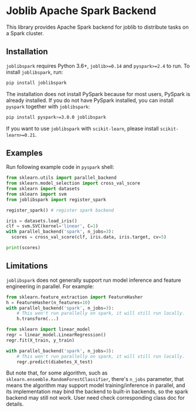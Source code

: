 # Joblib Apache Spark Backend

This library provides Apache Spark backend for joblib to distribute tasks on a Spark cluster.

## Installation

`joblibspark` requires Python 3.6+, `joblib>=0.14` and `pyspark>=2.4` to run.
To install `joblibspark`, run:

```bash
pip install joblibspark
```

The installation does not install PySpark because for most users, PySpark is already installed.
If you do not have PySpark installed, you can install `pyspark` together with `joblibspark`:

```bash
pip install pyspark>=3.0.0 joblibspark
```

If you want to use `joblibspark` with `scikit-learn`, please install `scikit-learn>=0.21`.

## Examples

Run following example code in `pyspark` shell:

```python
from sklearn.utils import parallel_backend
from sklearn.model_selection import cross_val_score
from sklearn import datasets
from sklearn import svm
from joblibspark import register_spark

register_spark() # register spark backend

iris = datasets.load_iris()
clf = svm.SVC(kernel='linear', C=1)
with parallel_backend('spark', n_jobs=3):
  scores = cross_val_score(clf, iris.data, iris.target, cv=5)

print(scores)
```

## Limitations

`joblibspark` does not generally support run model inference and feature engineering in parallel.
For example:

```python
from sklearn.feature_extraction import FeatureHasher
h = FeatureHasher(n_features=10)
with parallel_backend('spark', n_jobs=3):
    # This won't run parallelly on spark, it will still run locally.
    h.transform(...)

from sklearn import linear_model
regr = linear_model.LinearRegression()
regr.fit(X_train, y_train)

with parallel_backend('spark', n_jobs=3):
    # This won't run parallelly on spark, it will still run locally.
    regr.predict(diabetes_X_test)
```

But note that, for some algorithm, such as `sklearn.ensemble.RandomForestClassifier`, there's `n_jobs`
parameter, that means the algorithm may support model training/inference in parallel, and its implementation
may bind the backend to built-in backends, so the spark backend may still not work. User need check
corresponding class doc for details.
